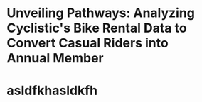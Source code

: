 # Unveiling Pathways: Analyzing Cyclistic's Bike Rental Data to Convert Casual Riders into Annual Member
# asldfkhasldkfh
